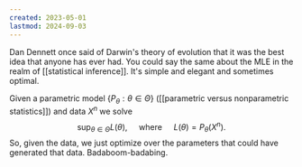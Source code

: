 ```yaml
---
created: 2023-05-01
lastmod: 2024-09-03
---
```

Dan Dennett once said of Darwin's theory of evolution that it was the best idea that anyone has ever had. You could say the same about the MLE in the realm of [[statistical inference]]. It's simple and elegant and sometimes optimal. 

Given a parametric model $\{P_\theta:\theta\in\Theta\}$ ([[parametric versus nonparametric statistics]]) and data $X^n$ we solve 
$$
\sup_{\theta\in\Theta} L(\theta), \quad \text{ where }\quad L(\theta) = P_\theta(X^n).
$$
So, given the data, we just optimize over the parameters that could have generated that data. Badaboom-badabing. 